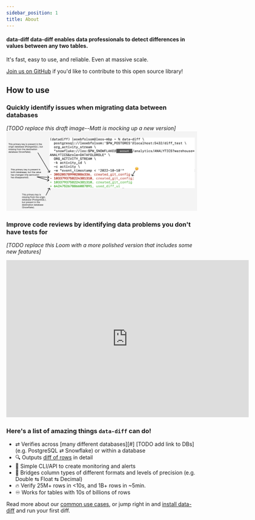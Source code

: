 ```yaml
---
sidebar_position: 1
title: About
---
```


#### **data-diff** data-diff enables data professionals to detect differences in values between any two tables. 
It's fast, easy to use, and reliable. Even at massive scale.

[Join us on GitHub](https://github.com/datafold/data-diff#readme) if you'd like to contribute to this open source library!

## How to use

### Quickly identify issues when migrating data between databases
_[TODO replace this draft image--Matt is mocking up a new version]_
![](../../static/img/draft_os_diff.png)

### Improve code reviews by identifying data problems you don't have tests for
_[TODO replace this Loom with a more polished version that includes some new features]_
<iframe width="640" height="414" src="https://www.loom.com/embed/4ddda4625ae14abfae5d6f264412e50a" frameborder="0" webkitallowfullscreen mozallowfullscreen allowfullscreen></iframe>


### Here's a list of amazing things `data-diff` can do!

* ⇄  Verifies across [many different databases][#] [TODO add link to DBs] (e.g. PostgreSQL ⇄ Snowflake) or within a database
* 🔍 Outputs [diff of rows](#example-command-and-output) in detail
* 🚨 Simple CLI/API to create monitoring and alerts
* 🔁 Bridges column types of different formats and levels of precision (e.g. Double ⇆ Float ⇆ Decimal)
* 🔥 Verify 25M+ rows in <10s, and 1B+ rows in ~5min.
* ♾️  Works for tables with 10s of billions of rows

Read more about our [common use cases](./common_use_cases), or jump right in and [install data-diff](./how_to_install) and run your first diff.